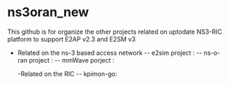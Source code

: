 # ns3oran_new
This github is for organize the other projects related on uptodate NS3-RIC platform to support E2AP v2.3 and E2SM v3
- Related on the ns-3 based access network
-- e2sim project :
-- ns-o-ran project :
-- mmWave porject :

  -Related on the RIC
  -- kpimon-go:
